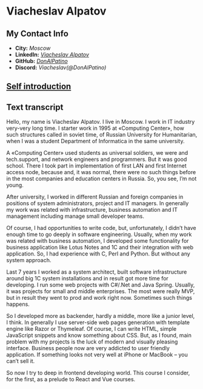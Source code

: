 # Viacheslav Alpatov

## My Contact Info

* **City:** *Moscow*
* **LinkedIn:** *[Viacheslav Alpatov](https://www.linkedin.com/in/viacheslav-alpatov/)*
* **GitHub:** *[DonAlPatino](https://github.com/DonAlPatino)*
* **Discord:** *Viacheslav(@DonAlPatino)*

## [Self introduction](https://youtu.be/-3GFsT87KVk)

## Text transcript

Hello, my name is Viacheslav Alpatov. I live in Moscow. I work in IT industry very-very long time. I starter work in 1995 at «Computing Center», how such structures called in soviet time, of Russian University for Humanitarian, when I was a student Department of Informatica in the same university.

A «Computing Center» used students as universal soldiers, we were and tech.support, and network engineers and programmers. But it was good school. There I took part in implementation of first LAN and first Internet access node, because and, it was normal, there were no such things before in the most companies and education centers in Russia. So, you see, I’m not young.

After university, I worked in different Russian and foreign companies in positions of system administrators, project and IT managers. In generally my work was related with infrastructure, business automation and IT management including manage small developer teams.

Of course, I had opportunities to write code, but, unfortunately, I didn’t have enough time to go deeply in software engineering. Usually, when my work was related with business automation, I developed some functionality for business application like Lotus Notes and 1C and their integration with web application. So, I had experience with C, Perl and Python. But without any system approach.

Last 7 years I worked as a system architect, built software infrastructure around big 1C system installations and in result got more time for developing. I run some web projects with C#/.Net and Java Spring. Usually, it was projects for small and middle enterprises. The most were really MVP, but in result they went to prod and work right now. Sometimes such things happens.

So I developed more as backender, hardly a middle, more like a junior level, I think. In generally I use server-side web pages generation with template engine like Razor or Thymeleaf. Of course, I can write HTML, simple JavaScript snippets and know something about CSS. But, as I found, main problem with my projects is the luck of modern and visually pleasing interface. Business people now are very addicted to user friendly application. If something looks not very well at iPhone or MacBook – you can’t sell it.

So now I try to deep in frontend developing world. This course I consider, for the first, as a prelude to React and Vue courses.

